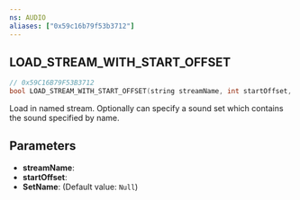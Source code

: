 ```yaml
---
ns: AUDIO
aliases: ["0x59c16b79f53b3712"]
---
```

## LOAD_STREAM_WITH_START_OFFSET

```c
// 0x59C16B79F53B3712
bool LOAD_STREAM_WITH_START_OFFSET(string streamName, int startOffset, string SetName);
```

Load in named stream. Optionally can specify a sound set which contains the sound specified by name.


## Parameters
* **streamName**: 
* **startOffset**: 
* **SetName**: (Default value: `Null`)
